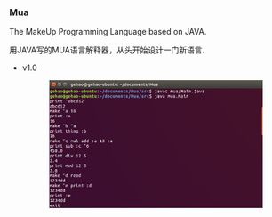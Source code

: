 ### Mua

The MakeUp Programming Language based on JAVA.

用JAVA写的MUA语言解释器，从头开始设计一门新语言.

- v1.0

    <center><img src="./img/mua-v1.png" width="80%;"></center>
